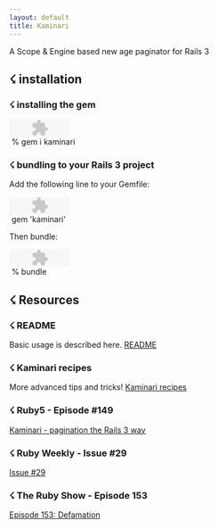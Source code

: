 ```yaml
---
layout: default
title: Kaminari
---
```

A Scope & Engine based new age paginator for Rails 3

## ☇ installation

### ☇ installing the gem

<div class="border">
  <object classid="clsid:d27cdb6e-ae6d-11cf-96b8-444553540000" width="110" height="14" id="clippy" ><param name="movie" value="./images/clippy.swf" /><param name="allowScriptAccess" value="always" /><param name="quality" value="high" /><param name="scale" value="noscale" /><param NAME="FlashVars" value="text=gem i kaminari" /><param name="wmode" value="transparent" /><embed src="./images/clippy.swf" width="110" height="32" name="clippy" quality="high" allowScriptAccess="always" type="application/x-shockwave-flash" pluginspage="http://www.macromedia.com/go/getflashplayer" FlashVars="text=gem i kaminari" wmode="transparent" /></object>
  <div class="install">
    <div class="instructions"><span>&nbsp;% gem i kaminari</span></div>
  </div>
</div>

### ☇ bundling to your Rails 3 project

Add the following line to your Gemfile:

<div class="border">
  <object classid="clsid:d27cdb6e-ae6d-11cf-96b8-444553540000" width="110" height="14" id="clippy" ><param name="movie" value="./images/clippy.swf" /><param name="allowScriptAccess" value="always" /><param name="quality" value="high" /><param name="scale" value="noscale" /><param NAME="FlashVars" value="text=gem 'kaminari'" /><param name="wmode" value="transparent" /><embed src="./images/clippy.swf" width="110" height="32" name="clippy" quality="high" allowScriptAccess="always" type="application/x-shockwave-flash" pluginspage="http://www.macromedia.com/go/getflashplayer" FlashVars="text=gem 'kaminari'" wmode="transparent" /></object>
  <div class="install">
    <div class="instructions"><span>&nbsp;gem 'kaminari'</span></div>
  </div>
</div>

Then bundle:

<div class="border">
  <object classid="clsid:d27cdb6e-ae6d-11cf-96b8-444553540000" width="110" height="14" id="clippy" ><param name="movie" value="./images/clippy.swf" /><param name="allowScriptAccess" value="always" /><param name="quality" value="high" /><param name="scale" value="noscale" /><param NAME="FlashVars" value="text=bundle" /><param name="wmode" value="transparent" /><embed src="./images/clippy.swf" width="110" height="32" name="clippy" quality="high" allowScriptAccess="always" type="application/x-shockwave-flash" pluginspage="http://www.macromedia.com/go/getflashplayer" FlashVars="text=bundle" wmode="transparent" /></object>
  <div class="install">
    <div class="instructions"><span>&nbsp;% bundle</span></div>
  </div>
</div>

## ☇ Resources

### ☇ README

Basic usage is described here.
[README](https://github.com/amatsuda/kaminari/blob/master/README.rdoc)

### ☇ Kaminari recipes

More advanced tips and tricks!
[Kaminari recipes](https://github.com/amatsuda/kaminari/wiki/Kaminari-recipes)

### ☇ Ruby5 - Episode #149
[Kaminari - pagination the Rails 3 way](http://ruby5.envylabs.com/episodes/152-episode-149-february-11-2011/stories/1336-kaminari-pagination-the-rails-3-way)

### ☇ Ruby Weekly - Issue #29
[Issue #29](http://rubyweekly.com/archive/29.html)

### ☇ The Ruby Show - Episode 153
[Episode 153: Defamation](http://rubyshow.com/episodes/153)

